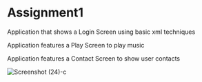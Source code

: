 # Assignment1

Application that shows a Login Screen using basic xml techniques 

Application features a Play Screen to play music

Application features a Contact Screen to show user contacts



![Screenshot (24)-c](https://user-images.githubusercontent.com/105046104/218503847-d4e9b015-6d66-4f9d-a7f3-8e1777a37b2c.png)
